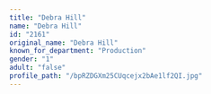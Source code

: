 ```yaml
---
title: "Debra Hill"
name: "Debra Hill"
id: "2161"
original_name: "Debra Hill"
known_for_department: "Production"
gender: "1"
adult: "false"
profile_path: "/bpRZDGXm25CUqcejx2bAe1lf2QI.jpg"
---
```

